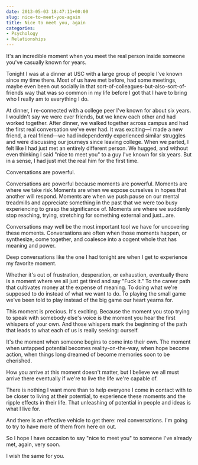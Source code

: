 ```yaml
---
date: 2013-05-03 18:47:11+00:00
slug: nice-to-meet-you-again
title: Nice to meet you, again
categories:
- Psychology
- Relationships
---
```


It's an incredible moment when you meet the real person inside someone you've casually known for years.





Tonight I was at a dinner at USC with a large group of people I've known since my time there. Most of us have met before, had some meetings, maybe even been out socially in that sort-of-colleagues-but-also-sort-of-friends way that was so common in my life before I got that I have to bring who I really am to everything I do.





At dinner, I re-connected with a college peer I've known for about six years. I wouldn't say we were ever friends, but we knew each other and had worked together. After dinner, we walked together across campus and had the first real conversation we've ever had. It was exciting—I made a new friend, a real friend—we had independently experienced similar struggles and were discussing our journeys since leaving college. When we parted, I felt like I had just met an entirely different person. We hugged, and without even thinking I said "nice to meet you" to a guy I've known for six years. But in a sense, I had just met the real him for the first time.





Conversations are powerful.





Conversations are powerful because moments are powerful. Moments are where we take risk.<!-- more -->Moments are when we expose ourselves in hopes that another will respond. Moments are when we push pause on our mental treadmills and appreciate something in the past that we were too busy experiencing to grasp the significance of. Moments are where we suddenly stop reaching, trying, stretching for something external and just...are.





Conversations may well be the most important tool we have for uncovering these moments. Conversations are often when those moments happen, or synthesize, come together, and coalesce into a cogent whole that has meaning and power.





Deep conversations like the one I had tonight are when I get to experience my favorite moment.





Whether it's out of frustration, desperation, or exhaustion, eventually there is a moment where we all just get tired and say "Fuck it." To the career path that cultivates money at the expense of meaning. To doing what we're supposed to do instead of what we want to do. To playing the small game we've been told to play instead of the big game our heart yearns for.





This moment is precious. It's exciting. Because the moment you stop trying to speak with somebody else's voice is the moment you hear the first whispers of your own. And those whispers mark the beginning of the path that leads to what each of us is really seeking: ourself.





It's the moment when someone begins to come into their own. The moment when untapped potential becomes reality-on-the-way, when hope become action, when things long dreamed of become memories soon to be cherished.





How you arrive at this moment doesn't matter, but I believe we all must arrive there eventually if we're to live the life we're capable of.





There is nothing I want more than to help everyone I come in contact with to be closer to living at their potential, to experience these moments and the ripple effects in their life. That unleashing of potential in people and ideas is what I live for.





And there is an effective vehicle to get there: real conversations. I'm going to try to have more of them from here on out.





So I hope I have occasion to say "nice to meet you" to someone I've already met, again, very soon.





I wish the same for you.
